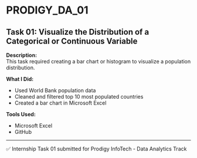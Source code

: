 # PRODIGY_DA_01

## Task 01: Visualize the Distribution of a Categorical or Continuous Variable

**Description:**  
This task required creating a bar chart or histogram to visualize a population distribution.

**What I Did:**
- Used World Bank population data
- Cleaned and filtered top 10 most populated countries
- Created a bar chart in Microsoft Excel

**Tools Used:**
- Microsoft Excel
- GitHub

---

✅ Internship Task 01 submitted for Prodigy InfoTech - Data Analytics Track

